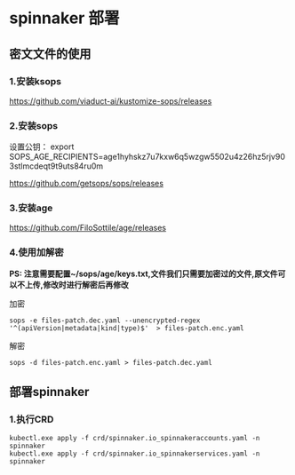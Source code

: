 # spinnaker 部署

## 密文文件的使用

### 1.安装ksops

https://github.com/viaduct-ai/kustomize-sops/releases

### 2.安装sops

设置公钥： export SOPS_AGE_RECIPIENTS=age1hyhskz7u7kxw6q5wzgw5502u4z26hz5rjv903stlmcdeqt9t9uts84ru0m

https://github.com/getsops/sops/releases

### 3.安装age

https://github.com/FiloSottile/age/releases

### 4.使用加解密

**PS: 注意需要配置~/sops/age/keys.txt,文件我们只需要加密过的文件,原文件可以不上传,修改时进行解密后再修改**

加密
```shell
sops -e files-patch.dec.yaml --unencrypted-regex '^(apiVersion|metadata|kind|type)$'  > files-patch.enc.yaml
```

解密
```shell
sops -d files-patch.enc.yaml > files-patch.dec.yaml
```

## 部署spinnaker

### 1.执行CRD
```shell
kubectl.exe apply -f crd/spinnaker.io_spinnakeraccounts.yaml -n spinnaker
kubectl.exe apply -f crd/spinnaker.io_spinnakerservices.yaml -n spinnaker
```